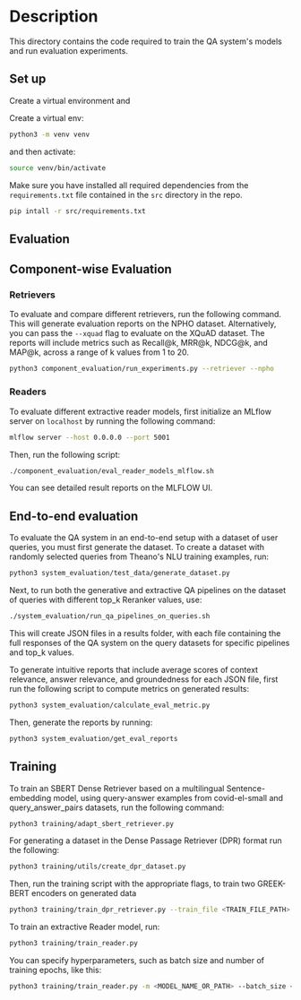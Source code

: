 # Description

This directory contains the code required to train the QA system's models and run evaluation experiments.

## Set up

Create a virtual environment and 

Create a virtual env: 

```bash
python3 -m venv venv
```

and then activate:

```bash
source venv/bin/activate
```

Make sure you have installed all required dependencies from the ``requirements.txt`` file contained in the  ``src`` directory in the repo. 

```bash
pip intall -r src/requirements.txt
```


## Evaluation

## Component-wise Evaluation

### Retrievers
To evaluate and compare different retrievers, run the following command. This will generate evaluation reports on the NPHO dataset. Alternatively, you can pass the `--xquad` flag to evaluate on the XQuAD dataset. The reports will include metrics such as Recall@k, MRR@k, NDCG@k, and MAP@k, across a range of k values from 1 to 20.

```bash
python3 component_evaluation/run_experiments.py --retriever --npho
```


### Readers 

To evaluate different extractive reader models, first initialize an MLflow server on `localhost` by running the following command:


```bash
mlflow server --host 0.0.0.0 --port 5001

```

Then, run the following script:


```bash
./component_evaluation/eval_reader_models_mlflow.sh
```

You can see detailed result reports on the MLFLOW UI. 

## End-to-end evaluation

To evaluate the QA system in an end-to-end setup with a dataset of user queries, you must first generate the dataset. To create a dataset with randomly selected queries from Theano's NLU training examples, run:

```bash
python3 system_evaluation/test_data/generate_dataset.py

```

Next, to run both the generative and extractive QA pipelines on the dataset of queries with different top_k Reranker values, use:

```bash
./system_evaluation/run_qa_pipelines_on_queries.sh

```

This will create JSON files in a results folder, with each file containing the full responses of the QA system on the query datasets for specific pipelines and top_k values.

To generate intuitive reports that include average scores of context relevance, answer relevance, and groundedness for each JSON file, first run the following script to compute metrics on generated results:

```bash
python3 system_evaluation/calculate_eval_metric.py

```

Then, generate the reports by running:

```bash
python3 system_evaluation/get_eval_reports

```

## Training

To train an SBERT Dense Retriever based on a multilingual Sentence-embedding model, using query-answer examples from covid-el-small and query_answer_pairs datasets, run the following command:


```bash
python3 training/adapt_sbert_retriever.py 
```

For generating a dataset in the Dense Passage Retriever (DPR) format run the following:

```bash
python3 training/utils/create_dpr_dataset.py

```
Then, run the training script with the appropriate flags, to train two GREEK-BERT encoders on generated data

```bash
python3 training/train_dpr_retriever.py --train_file <TRAIN_FILE_PATH> --doc_dir <DIRECTORY_OF_TRAIN_FILE>
```

To train an extractive Reader model, run:

```bash
python3 training/train_reader.py

```

You can specify hyperparameters, such as batch size and number of training epochs, like this:

```bash
python3 training/train_reader.py -m <MODEL_NAME_OR_PATH> --batch_size <NUMBER_OF_BATCH_SIZE> --epochs <NUMBER_OF_TRAIN_EPOCHS>
```
